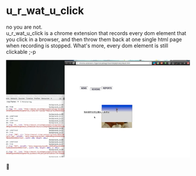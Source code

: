 u_r_wat_u_click
===========
no you are not.<br>
u_r_wat_u_click is a chrome extension that records every dom element that you click in a browser, and then throw them back at one single html page when recording is stopped. What's more, every dom element is still clickable ;-p

[![wat am i doing?](https://github.com/karenpeng/u_r_wat_u_click/blob/master/screenshot/screenshot.png)](https://www.youtube.com/watch?v=9TqTLi3iK_E&list=UUsa7fbowwLi94D5M788uzPg)

:eyes:
